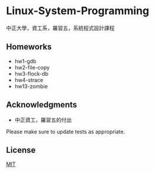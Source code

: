 # Linux-System-Programming
中正大學，資工系，羅習五，系統程式設計課程
## Homeworks
- hw1-gdb
- hw2-file-copy
- hw3-flock-db
- hw4-strace
- hw13-zombie


## Acknowledgments

- 中正資工，羅習五的付出

Please make sure to update tests as appropriate.

## License

[MIT](https://choosealicense.com/licenses/mit/)